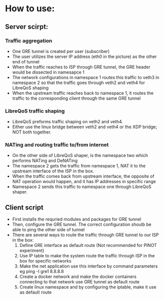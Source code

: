 # How to use:
## Server scirpt:
### Traffic aggregation
* One GRE tunnel is created per user (subscriber)
* The user utilizes the server IP address (eth0 in the picture) as the other end of tunnel
* When the traffic reaches to ISP through GRE tunnel, the GRE header would be dissected in namesapce 1
* The network configurations in namespace 1 routes this traffic to veth3 in namespace 2 so that the traffic goes through veth2 and veth4 for LibreQoS shaping
* When the upstream traffic reaches back to namespace 1, it routes the traffic to the corresponding client through the same GRE tunnel
### LibreQoS traffic shaping
* LibreQoS preforms traffic shaping on veth2 and veth4. 
* Either use the linux bridge between veth2 and veth4 or the XDP bridge; NOT both together.

### NATing and routing traffic to/from internet
* On the other side of LibreQoS shaper, is the namespace two which performs NATing and DeNATing
* The namespace 2 gets the traffic from namespace 1, NAT it to the upstream interface of the ISP in the box. 
* When the traffic comes back from upstream interface, the opposite of NAT operation would happen, and it has IP addresses in specific range
* Namespace 2 sends this traffic to namespace one through LibreQoS shaper.


## Client script
* First installs the requried modules and packages for GRE tunnel 
* Then, configure the GRE tunnel. The correct configuration shoulb be able to ping the other side of tunnel
* There are several ways to route the traffic through GRE tunnel to our ISP in the box:
    1. Define GRE interface as default route (Not recommended for PINOT experiment)
    2. Use IP table to make the system route the traffic through ISP in the box for specific networks 
    3. Make the net application use this interface by command parameters eg ping -I gre1 8.8.8.8
    4. Create a docker network and make the docker containers connecting to that network use GRE tunnel as default route
    5. Create linux namespace and by configuring the iptable, make it use as default route